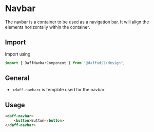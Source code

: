 # Navbar

The navbar is a container to be used as a navigation bar. It will align the elements horizontally within the container.

## Import 
Import using 
```typescript
import { DaffNavbarComponent } from '@daffodil/design";
```

## General 
- `<daff-navbar>` is template used for the navbar


## Usage 

``` html
<daff-navbar>
    <button>Button</button>
</daff-navbar>
```